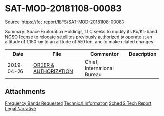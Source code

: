 SAT-MOD-20181108-00083
===
Source: https://fcc.report/IBFS/SAT-MOD-20181108-00083

Summary:
Space Exploration Holdings, LLC seeks to modify its Ku/Ka-band NGSO license
to relocate satellites previously authorized to operate at an altitude of
1,150 km to an altitude of 550 km, and to make related changes.

| Date | File | Commentor | Description |
|------|------|-----------|-------------|
| 2019-04-26 | [ORDER & AUTHORIZATION](1666723.pdf) | Chief, International Bureau ||

Attachments
---
[Frequency Bands Requested](1569856.pdf)
[Technical Information](1569860.pdf)
[Sched S Tech Report](1569902.pdf)
[Legal Narrative](1569859.pdf)
